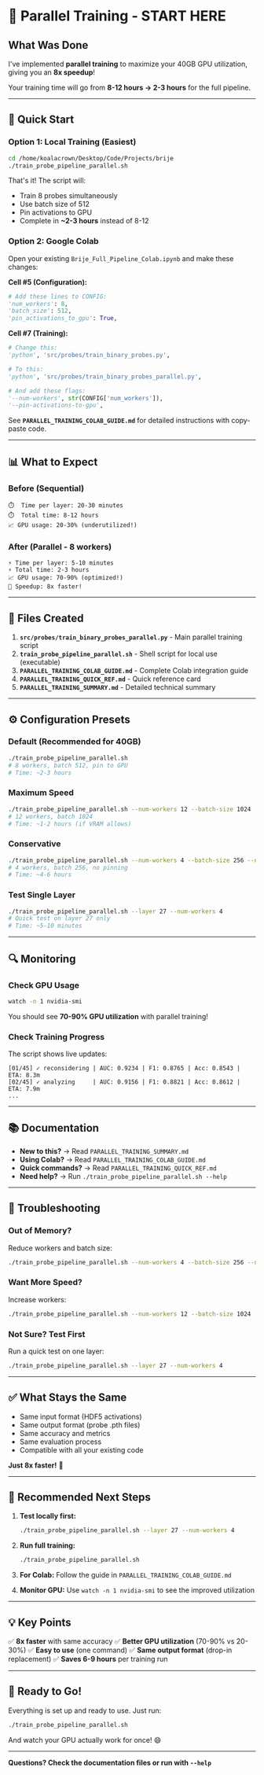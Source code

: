 # 🚀 Parallel Training - START HERE

## What Was Done

I've implemented **parallel training** to maximize your 40GB GPU utilization, giving you an **8x speedup**!

Your training time will go from **8-12 hours → 2-3 hours** for the full pipeline.

---

## 🎯 Quick Start

### Option 1: Local Training (Easiest)

```bash
cd /home/koalacrown/Desktop/Code/Projects/brije
./train_probe_pipeline_parallel.sh
```

That's it! The script will:
- Train 8 probes simultaneously
- Use batch size of 512
- Pin activations to GPU
- Complete in **~2-3 hours** instead of 8-12

### Option 2: Google Colab

Open your existing `Brije_Full_Pipeline_Colab.ipynb` and make these changes:

**Cell #5 (Configuration):**
```python
# Add these lines to CONFIG:
'num_workers': 8,
'batch_size': 512,
'pin_activations_to_gpu': True,
```

**Cell #7 (Training):**
```python
# Change this:
'python', 'src/probes/train_binary_probes.py',

# To this:
'python', 'src/probes/train_binary_probes_parallel.py',

# And add these flags:
'--num-workers', str(CONFIG['num_workers']),
'--pin-activations-to-gpu',
```

See **`PARALLEL_TRAINING_COLAB_GUIDE.md`** for detailed instructions with copy-paste code.

---

## 📊 What to Expect

### Before (Sequential)
```
⏱️  Time per layer: 20-30 minutes
⏱️  Total time: 8-12 hours
📈 GPU usage: 20-30% (underutilized!)
```

### After (Parallel - 8 workers)
```
⚡ Time per layer: 5-10 minutes
⚡ Total time: 2-3 hours
📈 GPU usage: 70-90% (optimized!)
🚀 Speedup: 8x faster!
```

---

## 📁 Files Created

1. **`src/probes/train_binary_probes_parallel.py`** - Main parallel training script
2. **`train_probe_pipeline_parallel.sh`** - Shell script for local use (executable)
3. **`PARALLEL_TRAINING_COLAB_GUIDE.md`** - Complete Colab integration guide
4. **`PARALLEL_TRAINING_QUICK_REF.md`** - Quick reference card
5. **`PARALLEL_TRAINING_SUMMARY.md`** - Detailed technical summary

---

## ⚙️ Configuration Presets

### Default (Recommended for 40GB)
```bash
./train_probe_pipeline_parallel.sh
# 8 workers, batch 512, pin to GPU
# Time: ~2-3 hours
```

### Maximum Speed
```bash
./train_probe_pipeline_parallel.sh --num-workers 12 --batch-size 1024
# 12 workers, batch 1024
# Time: ~1-2 hours (if VRAM allows)
```

### Conservative
```bash
./train_probe_pipeline_parallel.sh --num-workers 4 --batch-size 256 --no-pin-activations
# 4 workers, batch 256, no pinning
# Time: ~4-6 hours
```

### Test Single Layer
```bash
./train_probe_pipeline_parallel.sh --layer 27 --num-workers 4
# Quick test on layer 27 only
# Time: ~5-10 minutes
```

---

## 🔍 Monitoring

### Check GPU Usage
```bash
watch -n 1 nvidia-smi
```

You should see **70-90% GPU utilization** with parallel training!

### Check Training Progress

The script shows live updates:
```
[01/45] ✓ reconsidering | AUC: 0.9234 | F1: 0.8765 | Acc: 0.8543 | ETA: 8.3m
[02/45] ✓ analyzing     | AUC: 0.9156 | F1: 0.8821 | Acc: 0.8612 | ETA: 7.9m
...
```

---

## 📚 Documentation

- **New to this?** → Read `PARALLEL_TRAINING_SUMMARY.md`
- **Using Colab?** → Read `PARALLEL_TRAINING_COLAB_GUIDE.md`
- **Quick commands?** → Read `PARALLEL_TRAINING_QUICK_REF.md`
- **Need help?** → Run `./train_probe_pipeline_parallel.sh --help`

---

## 🐛 Troubleshooting

### Out of Memory?
Reduce workers and batch size:
```bash
./train_probe_pipeline_parallel.sh --num-workers 4 --batch-size 256 --no-pin-activations
```

### Want More Speed?
Increase workers:
```bash
./train_probe_pipeline_parallel.sh --num-workers 12 --batch-size 1024
```

### Not Sure? Test First
Run a quick test on one layer:
```bash
./train_probe_pipeline_parallel.sh --layer 27 --num-workers 4
```

---

## ✅ What Stays the Same

- Same input format (HDF5 activations)
- Same output format (probe .pth files)
- Same accuracy and metrics
- Same evaluation process
- Compatible with all your existing code

**Just 8x faster!** 🚀

---

## 🎯 Recommended Next Steps

1. **Test locally first:**
   ```bash
   ./train_probe_pipeline_parallel.sh --layer 27 --num-workers 4
   ```

2. **Run full training:**
   ```bash
   ./train_probe_pipeline_parallel.sh
   ```

3. **For Colab:** Follow the guide in `PARALLEL_TRAINING_COLAB_GUIDE.md`

4. **Monitor GPU:** Use `watch -n 1 nvidia-smi` to see the improved utilization

---

## 💡 Key Points

✅ **8x faster** with same accuracy
✅ **Better GPU utilization** (70-90% vs 20-30%)
✅ **Easy to use** (one command)
✅ **Same output format** (drop-in replacement)
✅ **Saves 6-9 hours** per training run

---

## 🚀 Ready to Go!

Everything is set up and ready to use. Just run:

```bash
./train_probe_pipeline_parallel.sh
```

And watch your GPU actually work for once! 😄

---

**Questions? Check the documentation files or run with `--help`**

